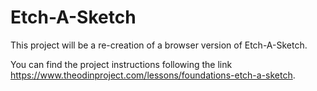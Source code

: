 # Etch-A-Sketch
This project will be a re-creation of a browser version of Etch-A-Sketch. 

You can find the project instructions following the link https://www.theodinproject.com/lessons/foundations-etch-a-sketch.

